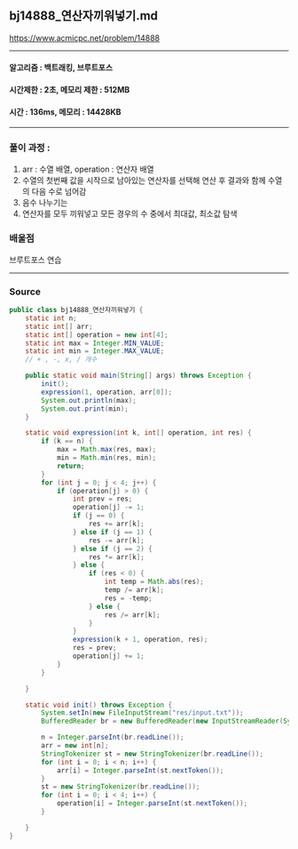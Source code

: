## bj14888_연산자끼워넣기.md

https://www.acmicpc.net/problem/14888

---
#### 알고리즘 : 백트래킹, 브루트포스
#### 시간제한 : 2초, 메모리 제한 : 512MB
#### 시간 : 136ms, 메모리 : 14428KB
---
### 풀이 과정 : 
1. arr : 수열 배열, operation : 연산자 배열
2. 수열의 첫번째 값을 시작으로 남아있는 연산자를 선택해 연산 후 결과와 함께 수열의 다음 수로 넘어감
3. 음수 나누기는 
4. 연산자를 모두 끼워넣고 모든 경우의 수 중에서 최대값, 최소값 탐색
### 배울점
브루트포스 연습

----
### Source
```java
public class bj14888_연산자끼워넣기 {
    static int n;
    static int[] arr;
    static int[] operation = new int[4];
    static int max = Integer.MIN_VALUE;
    static int min = Integer.MAX_VALUE;
    // + , -, x, / 개수

    public static void main(String[] args) throws Exception {
        init();
        expression(1, operation, arr[0]);
        System.out.println(max);
        System.out.print(min);
    }

    static void expression(int k, int[] operation, int res) {
        if (k == n) {
            max = Math.max(res, max);
            min = Math.min(res, min);
            return;
        }
        for (int j = 0; j < 4; j++) {
            if (operation[j] > 0) {
                int prev = res;
                operation[j] -= 1;
                if (j == 0) {
                    res += arr[k];
                } else if (j == 1) {
                    res -= arr[k];
                } else if (j == 2) {
                    res *= arr[k];
                } else {
                    if (res < 0) {
                        int temp = Math.abs(res);
                        temp /= arr[k];
                        res = -temp;
                    } else {
                        res /= arr[k];
                    }
                }
                expression(k + 1, operation, res);
                res = prev;
                operation[j] += 1;
            }
        }

    }

    static void init() throws Exception {
        System.setIn(new FileInputStream("res/input.txt"));
        BufferedReader br = new BufferedReader(new InputStreamReader(System.in));

        n = Integer.parseInt(br.readLine());
        arr = new int[n];
        StringTokenizer st = new StringTokenizer(br.readLine());
        for (int i = 0; i < n; i++) {
            arr[i] = Integer.parseInt(st.nextToken());
        }
        st = new StringTokenizer(br.readLine());
        for (int i = 0; i < 4; i++) {
            operation[i] = Integer.parseInt(st.nextToken());
        }

    }
}
```
